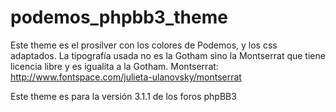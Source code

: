 podemos_phpbb3_theme
====================

Este theme es el prosilver con los colores de Podemos, y los css adaptados.
La tipografía usada no es la Gotham sino la Montserrat que tiene licencia libre y es
igualita a la Gotham. Montserrat: http://www.fontspace.com/julieta-ulanovsky/montserrat

Este theme es para la versión 3.1.1 de los foros phpBB3
